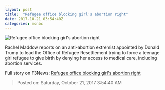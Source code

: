 ```yaml
---
layout: post
title:  "Refugee office blocking girl's abortion right"
date: 2017-10-21 03:54:40Z
categories: msnbc
---
```


![Refugee office blocking girl's abortion right](https://media1.s-nbcnews.com/j/MSNBC/Components/Video/201710/n_maddow_a1refugee_171020_1920x1080.video_1067x600.jpg)

Rachel Maddow reports on an anti-abortion extremist appointed by Donald Trump to lead the Office of Refugee Resettlement trying to force a teenage girl refugee to give birth by denying her access to medical care, including abortion services.


Full story on F3News: [Refugee office blocking girl's abortion right](http://www.f3nws.com/n/MqPeSH)

> Posted on: Saturday, October 21, 2017 3:54:40 AM

